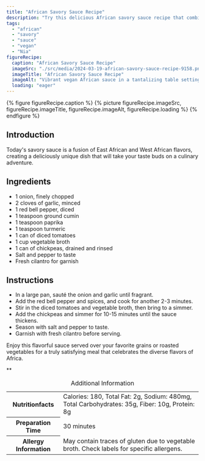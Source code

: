 ```yaml
---
title: "African Savory Sauce Recipe"
description: "Try this delicious African savory sauce recipe that combines East and West African flavors in a flavorful vegan dish. Perfect for serving over grains or roasted vegetables."
tags:
  - "african"
  - "savory"
  - "sauce"
  - "vegan"
  - "Nia"
figureRecipe: 
  caption: "African Savory Sauce Recipe"
  imageSrc: "./src/media/2024-03-19-african-savory-sauce-recipe-9158.png"
  imageTitle: "African Savory Sauce Recipe"
  imageAlt: "Vibrant vegan African sauce in a tantalizing table setting, showcasing rich colors and inviting presentation for a culinary journey."
  loading: "eager"
---
```


{% figure figureRecipe.caption %}
{% picture figureRecipe.imageSrc, figureRecipe.imageTitle, figureRecipe.imageAlt, figureRecipe.loading %}
{% endfigure %}

## Introduction

Today's savory sauce is a fusion of East African and West African flavors, creating a deliciously unique dish that will take your taste buds on a culinary adventure.

## Ingredients

- 1 onion, finely chopped
- 2 cloves of garlic, minced
- 1 red bell pepper, diced
- 1 teaspoon ground cumin
- 1 teaspoon paprika
- 1 teaspoon turmeric
- 1 can of diced tomatoes
- 1 cup vegetable broth
- 1 can of chickpeas, drained and rinsed
- Salt and pepper to taste
- Fresh cilantro for garnish

## Instructions

- In a large pan, sauté the onion and garlic until fragrant.
- Add the red bell pepper and spices, and cook for another 2-3 minutes.
- Stir in the diced tomatoes and vegetable broth, then bring to a simmer.
- Add the chickpeas and simmer for 10-15 minutes until the sauce thickens.
- Season with salt and pepper to taste.
- Garnish with fresh cilantro before serving.

Enjoy this flavorful sauce served over your favorite grains or roasted vegetables for a truly satisfying meal that celebrates the diverse flavors of Africa.

**

<table><caption class='sr-only'>Additional Information</caption><tr><th>Nutritionfacts</th><td>Calories: 180, Total Fat: 2g, Sodium: 480mg, Total Carbohydrates: 35g, Fiber: 10g, Protein: 8g&nbsp;</td></tr><tr><th>Preparation Time</th><td>30 minutes&nbsp;</td></tr><tr><th>Allergy Information</th><td>May contain traces of gluten due to vegetable broth. Check labels for specific allergens.&nbsp;</td></tr></table>

